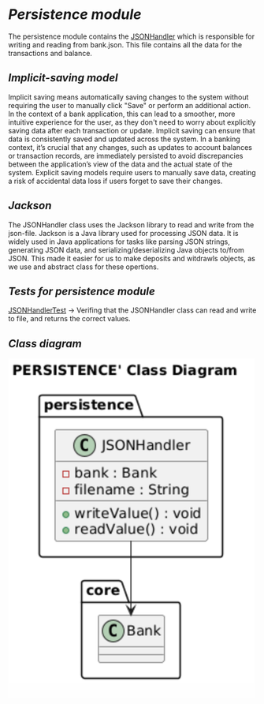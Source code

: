 # _Persistence module_

The persistence module contains the [JSONHandler](/bank/persistence/src/main/java/bank/persistence/JSONHandler.java) which is responsible for writing and reading from bank.json. This file contains all the data for the transactions and balance.

## _Implicit-saving model_
Implicit saving means automatically saving changes to the system without requiring the user to manually click "Save" or perform an additional action. In the context of a bank application, this can lead to a smoother, more intuitive experience for the user, as they don't need to worry about explicitly saving data after each transaction or update. Implicit saving can ensure that data is consistently saved and updated across the system. In a banking context, it’s crucial that any changes, such as updates to account balances or transaction records, are immediately persisted to avoid discrepancies between the application’s view of the data and the actual state of the system. Explicit saving models require users to manually save data, creating a risk of accidental data loss if users forget to save their changes.

## _Jackson_
The JSONHandler class uses the Jackson library to read and write from the json-file. Jackson is a Java library used for processing JSON data. It is widely used in Java applications for tasks like parsing JSON strings, generating JSON data, and serializing/deserializing Java objects to/from JSON. This made it easier for us to make deposits and witdrawls objects, as we use and abstract class for these opertions.

## _Tests for persistence module_
[JSONHandlerTest](/bank/persistence/src/test/java/bank/persistence/JSONHandlerTest.java) -> Verifing that the JSONHandler class can read and write to file, and returns the correct values.

## _Class diagram_
![here](/docs/release3/Diagrams/PersistenceClassDiagram.png)
